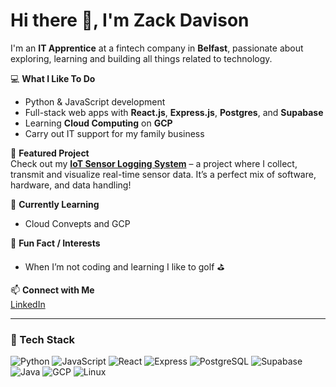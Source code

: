 # Hi there 👋, I'm Zack Davison

I'm an **IT Apprentice** at a fintech company in **Belfast**, passionate about exploring, learning and building all things related to technology.

💻 **What I Like To Do**  
- Python & JavaScript development  
- Full-stack web apps with **React.js**, **Express.js**, **Postgres**, and **Supabase**  
- Learning **Cloud Computing** on **GCP**
- Carry out IT support for my family business
 

🚀 **Featured Project**  
Check out my **[IoT Sensor Logging System](https://github.com/Zack-Davison/Iot-Sensor-logging-system)** – a project where I collect, transmit and visualize real-time sensor data. It’s a perfect mix of software, hardware, and data handling!  

🌱 **Currently Learning**  
- Cloud Convepts and GCP

🎯 **Fun Fact / Interests**  
- When I’m not coding and learning I like to golf ⛳️  

📫 **Connect with Me**  
[LinkedIn](https://www.linkedin.com/in/zack-davison)  

---

### 🔧 Tech Stack

![Python](https://img.shields.io/badge/-Python-3776AB?style=flat&logo=python&logoColor=white)
![JavaScript](https://img.shields.io/badge/-JavaScript-F7DF1E?style=flat&logo=javascript&logoColor=black)
![React](https://img.shields.io/badge/-React-61DAFB?style=flat&logo=react&logoColor=black)
![Express](https://img.shields.io/badge/-Express-000000?style=flat&logo=express&logoColor=white)
![PostgreSQL](https://img.shields.io/badge/-PostgreSQL-316192?style=flat&logo=postgresql&logoColor=white)
![Supabase](https://img.shields.io/badge/-Supabase-3ECF8E?style=flat&logo=supabase&logoColor=white)
![Java](https://img.shields.io/badge/-Java-007396?style=flat&logo=java&logoColor=white)
![GCP](https://img.shields.io/badge/-GCP-F05032?style=flat&logo=googlecloud&logoColor=white)
![Linux](https://img.shields.io/badge/-Linux-FCC624?style=flat&logo=linux&logoColor=black)
